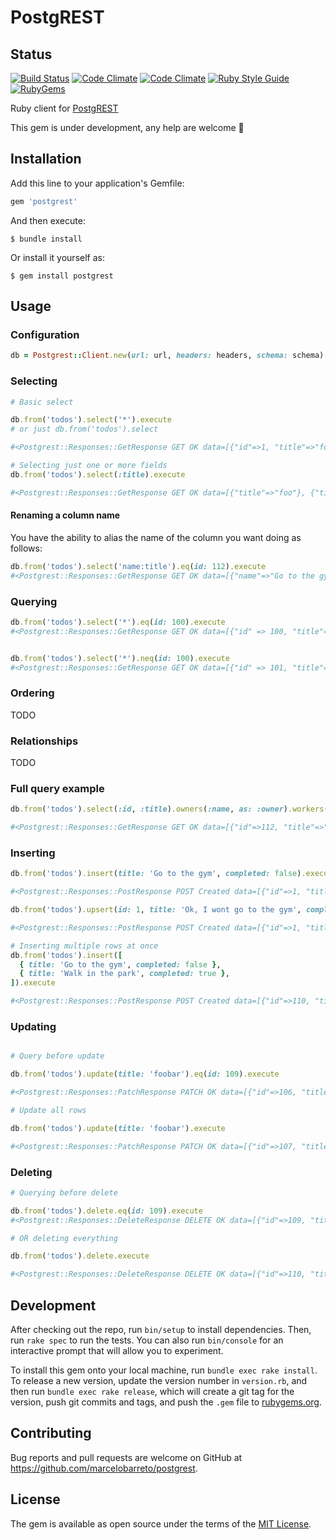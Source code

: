 # PostgREST

## Status

[![Build Status](https://api.travis-ci.com/marcelobarreto/postgrest-rb.svg?branch=master)](https://travis-ci.com/marcelobarreto/postgrest-rb)
[![Code Climate](https://codeclimate.com/github/marcelobarreto/postgrest-rb.svg)](https://codeclimate.com/github/marcelobarreto/postgrest-rb)
[![Code Climate](https://codeclimate.com/github/marcelobarreto/postgrest-rb/coverage.svg)](https://codeclimate.com/github/marcelobarreto/postgrest-rb)
[![Ruby Style Guide](https://img.shields.io/badge/code_style-rubocop-brightgreen.svg)](https://github.com/rubocop/rubocop)
[![RubyGems](https://img.shields.io/gem/dt/postgrest.svg?style=flat)](https://rubygems.org/gems/postgrest)

Ruby client for [PostgREST](https://postgrest.org/)

This gem is under development, any help are welcome :muscle:

## Installation

Add this line to your application's Gemfile:

```ruby
gem 'postgrest'
```

And then execute:

`$ bundle install`

Or install it yourself as:

`$ gem install postgrest`

## Usage

### Configuration

```ruby
db = Postgrest::Client.new(url: url, headers: headers, schema: schema)
```

### Selecting

```ruby
# Basic select

db.from('todos').select('*').execute
# or just db.from('todos').select

#<Postgrest::Responses::GetResponse GET OK data=[{"id"=>1, "title"=>"foo", "completed"=>false}, {"id"=>2, "title"=>"foo", "completed"=>false}]>

# Selecting just one or more fields
db.from('todos').select(:title).execute

#<Postgrest::Responses::GetResponse GET OK data=[{"title"=>"foo"}, {"title"=>"foo"}]>

```

#### Renaming a column name

You have the ability to alias the name of the column you want doing as follows:

```ruby
db.from('todos').select('name:title').eq(id: 112).execute
#<Postgrest::Responses::GetResponse GET OK data=[{"name"=>"Go to the gym"}]>
```

### Querying

```ruby
db.from('todos').select('*').eq(id: 100).execute
#<Postgrest::Responses::GetResponse GET OK data=[{"id" => 100, "title"=>"foo", "completed" => true}}]>


db.from('todos').select('*').neq(id: 100).execute
#<Postgrest::Responses::GetResponse GET OK data=[{"id" => 101, "title"=>"foo", "completed" => true}}]>
```

### Ordering

TODO

### Relationships

TODO

### Full query example

```ruby
db.from('todos').select(:id, :title).owners(:name, as: :owner).workers(:name, as: :worker).in(id: [112, 113]).order(id: :asc).execute

#<Postgrest::Responses::GetResponse GET OK data=[{"id"=>112, "title"=>"Eat something", "owner"=>{"name"=>"Marcelo"}, "worker"=>{"name"=>"Marcelo"}}, {"id"=>113, "title"=>"Go to the gym", "owner"=>{"name"=>"Marcelo"}, "worker"=>nil}]>
```

### Inserting

```ruby
db.from('todos').insert(title: 'Go to the gym', completed: false).execute

#<Postgrest::Responses::PostResponse POST Created data=[{"id"=>1, "title"=>"Go to the gym", "completed"=>false}]>

db.from('todos').upsert(id: 1, title: 'Ok, I wont go to the gym', completed: true).execute

#<Postgrest::Responses::PostResponse POST Created data=[{"id"=>1, "title"=>"Ok, I wont go to the gym", "completed"=>true}]>

# Inserting multiple rows at once
db.from('todos').insert([
  { title: 'Go to the gym', completed: false },
  { title: 'Walk in the park', completed: true },
]).execute

#<Postgrest::Responses::PostResponse POST Created data=[{"id"=>110, "title"=>"Go to the gym", "completed"=>false}, {"id"=>111, "title"=>"Walk in the park", "completed"=>true}]>

```

### Updating

```ruby

# Query before update

db.from('todos').update(title: 'foobar').eq(id: 109).execute

#<Postgrest::Responses::PatchResponse PATCH OK data=[{"id"=>106, "title"=>"foo", "completed"=>false}]>

# Update all rows

db.from('todos').update(title: 'foobar').execute

#<Postgrest::Responses::PatchResponse PATCH OK data=[{"id"=>107, "title"=>"foobar", "completed"=>false}, {"id"=>1, "title"=>"foobar", "completed"=>true}, {"id"=>110, "title"=>"foobar", "completed"=>false}, {"id"=>111, "title"=>"foobar", "completed"=>true}, {"id"=>106, "title"=>"foobar", "completed"=>false}]>
```

### Deleting

```ruby
# Querying before delete

db.from('todos').delete.eq(id: 109).execute
#<Postgrest::Responses::DeleteResponse DELETE OK data=[{"id"=>109, "title"=>"Go to the gym", "completed"=>false}]>

# OR deleting everything

db.from('todos').delete.execute

#<Postgrest::Responses::DeleteResponse DELETE OK data=[{"id"=>110, "title"=>"Go to the gym", "completed"=>false}, {"id"=>111, "title"=>"Go to the gym", "completed"=>false}]>
```

## Development

After checking out the repo, run `bin/setup` to install dependencies. Then, run `rake spec` to run the tests. You can also run `bin/console` for an interactive prompt that will allow you to experiment.

To install this gem onto your local machine, run `bundle exec rake install`. To release a new version, update the version number in `version.rb`, and then run `bundle exec rake release`, which will create a git tag for the version, push git commits and tags, and push the `.gem` file to [rubygems.org](https://rubygems.org).

## Contributing

Bug reports and pull requests are welcome on GitHub at https://github.com/marcelobarreto/postgrest.

## License

The gem is available as open source under the terms of the [MIT License](https://opensource.org/licenses/MIT).
